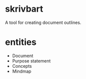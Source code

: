 # skrivbart
A tool for creating document outlines.

# entities
* Document
* Purpose statement
* Concepts
* Mindmap
